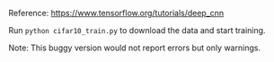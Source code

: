 Reference: https://www.tensorflow.org/tutorials/deep_cnn

Run `python cifar10_train.py` to download the data and start training.

Note: This buggy version would not report errors but only warnings.
